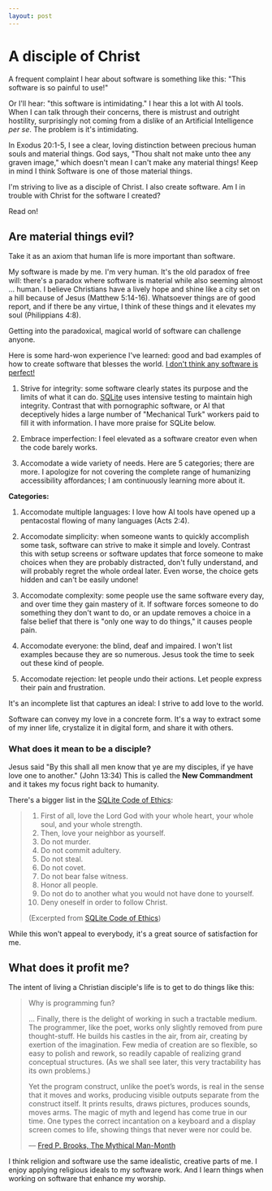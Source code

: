 ```yaml
---
layout: post
---
```


# A disciple of Christ

A frequent complaint I hear about software is something like this: "This
software is so painful to use!"

Or I'll hear: "this software is intimidating." I hear this a lot with AI tools.
When I can talk through their concerns, there is mistrust and outright
hostility, surprisingly not coming from a dislike of an Artificial Intelligence
*per se*. The problem is it's intimidating.

In Exodus 20:1-5, I see a clear, loving distinction between precious human
souls and material things. God says, "Thou shalt not make unto thee any graven
image," which doesn't mean I can't make any material things! Keep in mind I
think Software is one of those material things.

I'm striving to live as a disciple of Christ. I also create software. Am I
in trouble with Christ for the software I created?

Read on!

## Are material things evil?

Take it as an axiom that human life is more important than software.

My software is made by me. I'm very human. It's the old paradox of free will:
there's a paradox where software is material while also seeming almost
... human. I believe Christians have a lively hope and shine like a city set
on a hill because of Jesus (Matthew 5:14-16). Whatsoever things are of good
report, and if there be any virtue, I think of these things and it elevates my
soul (Philippians 4:8).

Getting into the paradoxical, magical world of software can challenge anyone.

Here is some hard-won experience I've learned: good and bad examples of how
to create software that blesses the world. [I don't think any software is
perfect!](/2024/05/17/Jesus-approach-to-software.html)

1. Strive for integrity: some software clearly states its purpose and the
   limits of what it can do. [SQLite](https://sqlite.org) uses intensive
   testing to maintain high integrity. Contrast that with pornographic
   software, or AI that deceptively hides a large number of "Mechanical Turk"
   workers paid to fill it with information. I have more praise for SQLite
   below.

2. Embrace imperfection: I feel elevated as a software creator even when the
   code barely works.

3. Accomodate a wide variety of needs. Here are 5 categories; there are more.
   I apologize for not covering the complete range of humanizing accessibility
   affordances; I am continuously learning more about it.

**Categories:**

1. Accomodate multiple languages: I love how AI tools have opened up a
   pentacostal flowing of many languages (Acts 2:4).

2. Accomodate simplicity: when someone wants to quickly accomplish some
   task, software can strive to make it simple and lovely. Contrast this
   with setup screens or software updates that force someone to make
   choices when they are probably distracted, don't fully understand, and
   will probably regret the whole ordeal later. Even worse, the choice gets
   hidden and can't be easily undone!

3. Accomodate complexity: some people use the same software every day, and
   over time they gain mastery of it. If software forces someone to do
   something they don't want to do, or an update removes a choice in a false
   belief that there is "only one way to do things," it causes people pain.

4. Accomodate everyone: the blind, deaf and impaired. I won't list examples
   because they are so numerous. Jesus took the time to seek out these
   kind of people.

5. Accomodate rejection: let people undo their actions. Let people express
   their pain and frustration.

It's an incomplete list that captures an ideal: I strive to add love to
the world.

Software can convey my love in a concrete form. It's a way to extract
some of my inner life, crystalize it in digital form, and share it with
others.

### What does it mean to be a disciple?

Jesus said "By this shall all men know that ye are my disciples, if ye have
love one to another." (John 13:34) This is called the **New Commandment**
and it takes my focus right back to humanity.

There's a bigger list in the [SQLite Code of
Ethics](https://sqlite.org/codeofethics.html):

> 1. First of all, love the Lord God with your whole heart, your whole soul, and your whole strength.
> 2. Then, love your neighbor as yourself.
> 3. Do not murder.
> 4. Do not commit adultery.
> 5. Do not steal.
> 6. Do not covet.
> 7. Do not bear false witness.
> 8. Honor all people.
> 9. Do not do to another what you would not have done to yourself.
> 10. Deny oneself in order to follow Christ.
>
> (Excerpted from
> [SQLite Code of Ethics](https://sqlite.org/codeofethics.html))

While this won't appeal to everybody, it's a great source of satisfaction
for me.

## What does it profit me?

The intent of living a Christian disciple's life is to get to do things
like this:

> Why is programming fun?
>
> ... Finally, there is the delight of working in such a tractable medium.
> The programmer, like the poet, works only slightly removed from pure
> thought-stuff. He builds his castles in the air, from air, creating by
> exertion of the imagination. Few media of creation are so flexible, so easy
> to polish and rework, so readily capable of realizing grand conceptual
> structures. (As we shall see later, this very tractability has its own
> problems.)
>
> Yet the program construct, unlike the poet’s words, is real in the sense
> that it moves and works, producing visible outputs separate from the
> construct itself. It prints results, draws pictures, produces sounds, moves
> arms. The magic of myth and legend has come true in our time. One types the
> correct incantation on a keyboard and a display screen comes to life, showing
> things that never were nor could be.
>
> &ndash;&ndash; [Fred P. Brooks, The Mythical Man-Month
> ](https://www.goodreads.com/quotes/10984693-why-is-programming-fun-what-delights-may-its-practitioner-expect)

I think religion and software use the same idealistic, creative parts of
me. I enjoy applying religious ideals to my software work. And I learn
things when working on software that enhance my worship.

